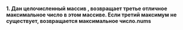 ****1. Дан целочисленный массив , возвращает третье отличное максимальное число в этом массиве. Если третий максимум не существует, возвращается максимальное число.nums****
